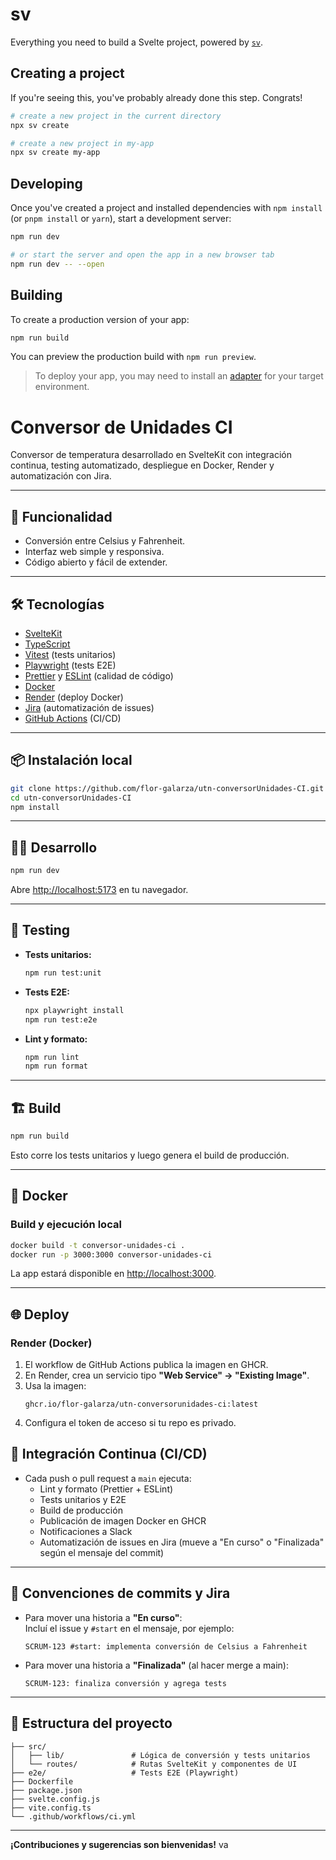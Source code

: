 # sv

Everything you need to build a Svelte project, powered by [`sv`](https://github.com/sveltejs/cli).

## Creating a project

If you're seeing this, you've probably already done this step. Congrats!

```bash
# create a new project in the current directory
npx sv create

# create a new project in my-app
npx sv create my-app
```

## Developing

Once you've created a project and installed dependencies with `npm install` (or `pnpm install` or `yarn`), start a development server:

```bash
npm run dev

# or start the server and open the app in a new browser tab
npm run dev -- --open
```

## Building

To create a production version of your app:

```bash
npm run build
```

You can preview the production build with `npm run preview`.

> To deploy your app, you may need to install an [adapter](https://svelte.dev/docs/kit/adapters) for your target environment.

# Conversor de Unidades CI

Conversor de temperatura desarrollado en SvelteKit con integración continua, testing automatizado, despliegue en Docker, Render y automatización con Jira.

---

## 🚀 Funcionalidad

- Conversión entre Celsius y Fahrenheit.
- Interfaz web simple y responsiva.
- Código abierto y fácil de extender.

---

## 🛠️ Tecnologías

- [SvelteKit](https://kit.svelte.dev/)
- [TypeScript](https://www.typescriptlang.org/)
- [Vitest](https://vitest.dev/) (tests unitarios)
- [Playwright](https://playwright.dev/) (tests E2E)
- [Prettier](https://prettier.io/) y [ESLint](https://eslint.org/) (calidad de código)
- [Docker](https://www.docker.com/)
- [Render](https://render.com/) (deploy Docker)
- [Jira](https://www.atlassian.com/software/jira) (automatización de issues)
- [GitHub Actions](https://github.com/features/actions) (CI/CD)

---

## 📦 Instalación local

```sh
git clone https://github.com/flor-galarza/utn-conversorUnidades-CI.git
cd utn-conversorUnidades-CI
npm install
```

---

## 🧑‍💻 Desarrollo

```sh
npm run dev
```

Abre [http://localhost:5173](http://localhost:5173) en tu navegador.

---

## 🧪 Testing

- **Tests unitarios:**
  ```sh
  npm run test:unit
  ```
- **Tests E2E:**
  ```sh
  npx playwright install
  npm run test:e2e
  ```
- **Lint y formato:**
  ```sh
  npm run lint
  npm run format
  ```

---

## 🏗️ Build

```sh
npm run build
```

Esto corre los tests unitarios y luego genera el build de producción.

---

## 🐳 Docker

### Build y ejecución local

```sh
docker build -t conversor-unidades-ci .
docker run -p 3000:3000 conversor-unidades-ci
```

La app estará disponible en [http://localhost:3000](http://localhost:3000).

---

## 🌐 Deploy

### Render (Docker)

1. El workflow de GitHub Actions publica la imagen en GHCR.
2. En Render, crea un servicio tipo **"Web Service" → "Existing Image"**.
3. Usa la imagen:
   ```
   ghcr.io/flor-galarza/utn-conversorunidades-ci:latest
   ```
4. Configura el token de acceso si tu repo es privado.

## 🔄 Integración Continua (CI/CD)

- Cada push o pull request a `main` ejecuta:
  - Lint y formato (Prettier + ESLint)
  - Tests unitarios y E2E
  - Build de producción
  - Publicación de imagen Docker en GHCR
  - Notificaciones a Slack
  - Automatización de issues en Jira (mueve a "En curso" o "Finalizada" según el mensaje del commit)

---

## 📝 Convenciones de commits y Jira

- Para mover una historia a **"En curso"**:  
  Incluí el issue y `#start` en el mensaje, por ejemplo:
  ```
  SCRUM-123 #start: implementa conversión de Celsius a Fahrenheit
  ```
- Para mover una historia a **"Finalizada"** (al hacer merge a main):
  ```
  SCRUM-123: finaliza conversión y agrega tests
  ```

---

## 📁 Estructura del proyecto

```
├── src/
│   ├── lib/               # Lógica de conversión y tests unitarios
│   └── routes/            # Rutas SvelteKit y componentes de UI
├── e2e/                   # Tests E2E (Playwright)
├── Dockerfile
├── package.json
├── svelte.config.js
├── vite.config.ts
└── .github/workflows/ci.yml
```

---

**¡Contribuciones y sugerencias son bienvenidas!**
va